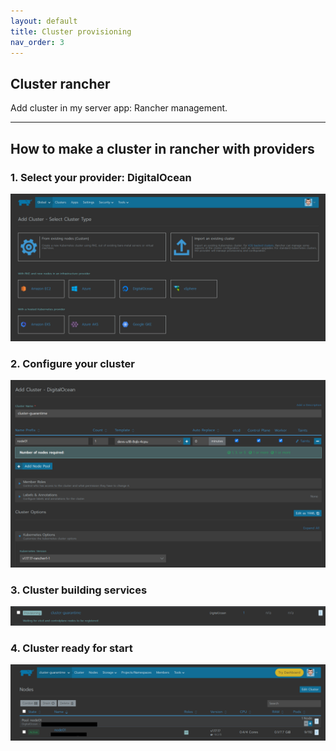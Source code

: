 ```yaml
---
layout: default
title: Cluster provisioning
nav_order: 3
---
```


## Cluster rancher
Add cluster in my server app: Rancher management.

---

## How to make a cluster in rancher with providers

### 1. Select your provider: DigitalOcean
[<img alt="alt_text" src="assets/images/make-cluster/provider-cluster.png" />](/assets/images/make-cluster/provider-cluster.png)

### 2. Configure your cluster
[<img alt="alt_text" src="assets/images/make-cluster/add-cluster.png" />](/assets/images/make-cluster/add-cluster.png)

### 3. Cluster building services
[<img alt="alt_text" src="assets/images/make-cluster/build-cluster.png" />](/assets/images/make-cluster/build-cluster.png)

### 4. Cluster ready for start
[<img alt="alt_text" src="assets/images/make-cluster/cluster-ready.png" />](/assets/images/make-cluster/cluster-ready.png)
